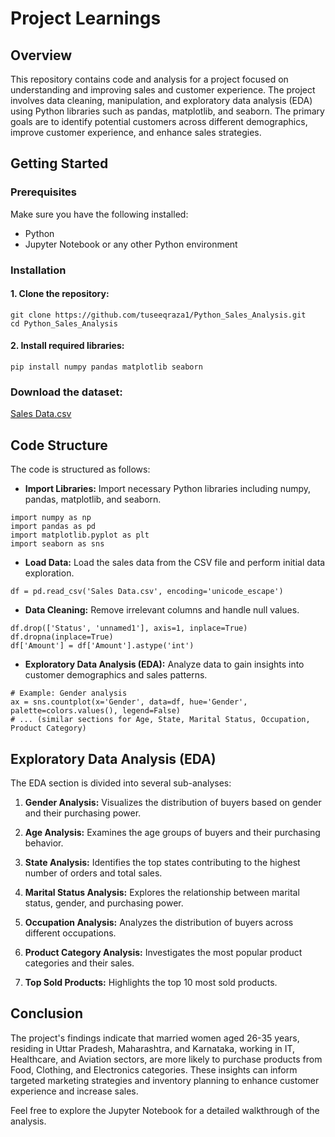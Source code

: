 
# Project Learnings
## Overview
This repository contains code and analysis for a project focused on understanding and improving sales and customer experience. The project involves data cleaning, manipulation, and exploratory data analysis (EDA) using Python libraries such as pandas, matplotlib, and seaborn. The primary goals are to identify potential customers across different demographics, improve customer experience, and enhance sales strategies.

## Getting Started

### Prerequisites
Make sure you have the following installed:

- Python
- Jupyter Notebook or any other Python environment

### Installation
#### 1. Clone the repository:
```
git clone https://github.com/tuseeqraza1/Python_Sales_Analysis.git
cd Python_Sales_Analysis
```
#### 2. Install required libraries:
```
pip install numpy pandas matplotlib seaborn
```
### Download the dataset:

[Sales Data.csv](https://github.com/tuseeqraza1/Python_Sales_Analysis/blob/main/Sales%20Data.csv)

## Code Structure
The code is structured as follows:

- <b>Import Libraries:</b> Import necessary Python libraries including numpy, pandas, matplotlib, and seaborn.
```
import numpy as np
import pandas as pd
import matplotlib.pyplot as plt
import seaborn as sns
```
- <b>Load Data:</b> Load the sales data from the CSV file and perform initial data exploration.
```
df = pd.read_csv('Sales Data.csv', encoding='unicode_escape')
```
- <b>Data Cleaning:</b> Remove irrelevant columns and handle null values.
```
df.drop(['Status', 'unnamed1'], axis=1, inplace=True)
df.dropna(inplace=True)
df['Amount'] = df['Amount'].astype('int')
```
- <b>Exploratory Data Analysis (EDA):</b> Analyze data to gain insights into customer demographics and sales patterns.
```
# Example: Gender analysis
ax = sns.countplot(x='Gender', data=df, hue='Gender', palette=colors.values(), legend=False)
# ... (similar sections for Age, State, Marital Status, Occupation, Product Category)
```
## Exploratory Data Analysis (EDA)
The EDA section is divided into several sub-analyses:

1. <b>Gender Analysis:</b> Visualizes the distribution of buyers based on gender and their purchasing power.

2. <b>Age Analysis:</b> Examines the age groups of buyers and their purchasing behavior.

3. <b>State Analysis:</b> Identifies the top states contributing to the highest number of orders and total sales.

4. <b>Marital Status Analysis:</b> Explores the relationship between marital status, gender, and purchasing power.

5. <b>Occupation Analysis:</b> Analyzes the distribution of buyers across different occupations.

6. <b>Product Category Analysis:</b> Investigates the most popular product categories and their sales.

7. <b>Top Sold Products:</b> Highlights the top 10 most sold products.

## Conclusion
The project's findings indicate that married women aged 26-35 years, residing in Uttar Pradesh, Maharashtra, and Karnataka, working in IT, Healthcare, and Aviation sectors, are more likely to purchase products from Food, Clothing, and Electronics categories. These insights can inform targeted marketing strategies and inventory planning to enhance customer experience and increase sales.

Feel free to explore the Jupyter Notebook for a detailed walkthrough of the analysis.


